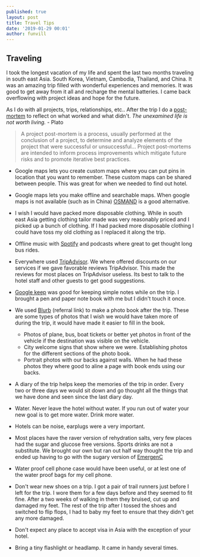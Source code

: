 ```yaml
---
published: true
layout: post
title: Travel Tips
date: '2019-01-29 00:01'
author: funvill
---
```


## Traveling

I took the longest vacation of my life and spent the last two months traveling in south east Asia. South Korea, Vietnam, Cambodia, Thailand, and China. It was an amazing trip filled with wonderful experiences and memories. It was good to get away from it all and recharge the mental batteries. I came back overflowing with project ideas and hope for the future. 

As I do with all projects, trips, relationships, etc.. After the trip I do a [post-mortem](https://en.wikipedia.org/wiki/Postmortem_documentation) to reflect on what worked and what didn't. *The unexamined life is not worth living.* - Plato

> A project post-mortem is a process, usually performed at the conclusion of a project, to determine and analyze elements of the project that were successful or unsuccessful... Project post-mortems are intended to inform process improvements which mitigate future risks and to promote iterative best practices.

- Google maps lets you create custom maps where you can put pins in location that you want to remember. These custom maps can be shared between people. This was great for when we needed to find out hotel. 

- Google maps lets you make offline and searchable maps. When google maps is not available (such as in China) [OSMAND](https://osmand.net/) is a good alternative.

- I wish I would have packed more disposable clothing. While in south east Asia getting clothing tailor made was very reasonably priced and I picked up a bunch of clothing. If I had packed more disposable clothing I could have toss my old clothing as I replaced it along the trip. 

- Offline music with [Spotify](https://www.spotify.com) and podcasts where great to get thought long bus rides. 

- Everywhere used [TripAdvisor](https://www.tripadvisor.ca/). We where offered discounts on our services if we gave favorable reviews TripAdvisor. This made the reviews for most places on TripAdvisor useless. Its best to talk to the hotel staff and other guests to get good suggestions. 

- [Google keep](https://keep.google.com/) was good for keeping simple notes while on the trip. I brought a pen and paper note book with me but I didn't touch it once. 

- We used [Blurb](https://www.talkable.com/x/3w19Zj) (referral link) to make a photo book after the trip. These are some types of photos that I wish we would have taken more of during the trip, it would have made it easier to fill in the book. 
   - Photos of plane, bus, boat tickets or better yet photos in front of the vehicle if the destination was visible on the vehicle. 
   - City welcome signs that show where we were. Establishing photos for the different sections of the photo book. 
   - Portrait photos with our backs against walls. When he had these photos they where good to aline a page with book ends using our backs. 

- A diary of the trip helps keep the memories of the trip in order. Every two or three days we would sit down and go thought all the things that we have done and seen since the last diary day. 

- Water. Never leave the hotel without water. If you run out of water your new goal is to get more water. Drink more water. 

- Hotels can be noise, earplugs were a very important. 

- Most places have the raver version of rehydration salts, very few places had the sugar and glucose free versions. Sports drinks are not a substitute. We brought  our own but ran out half way thought the trip and ended up having to go with the sugary version of [EmergenC](https://www.emergenc.com/)

- Water proof cell phone case would have been useful, or at lest one of the water proof bags for my cell phone.

- Don't wear new shoes on a trip. I got a pair of trail runners just before I left for the trip. I wore them for a few days before and they seemed to fit fine. After a two weeks of walking in them they bruised, cut up and damaged my feet. The rest of the trip after I tossed the shoes and switched to flip flops, I had to baby my feet to ensure that they didn't get any more damaged. 

- Don't expect any place to accept visa in Asia with the exception of your hotel. 

- Bring a tiny flashlight or headlamp. It came in handy several times. 
